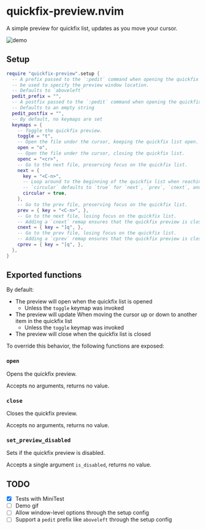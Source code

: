 # quickfix-preview.nvim

A simple preview for quickfix list, updates as you move your cursor.

![demo](https://elanmed.dev/nvim-plugins/quickfix-preview.gif)

## Setup

```lua 
require "quickfix-preview".setup {
  -- A prefix passed to the `:pedit` command when opening the quickfix preview. Can 
  -- be used to specify the preview window location.
  -- Defaults to `aboveleft`
  pedit_prefix = "",
  -- A postfix passed to the `:pedit` command when opening the quickfix preview
  -- Defaults to an empty string
  pedit_postfix = "",
  -- By default, no keymaps are set
  keymaps = {
    -- Toggle the quickfix preview.
    toggle = "t",
    -- Open the file undor the cursor, keeping the quickfix list open.
    open = "o",
    -- Open the file under the cursor, closing the quickfix list.
    openc = "<cr>",
    -- Go to the next file, preserving focus on the quickfix list.
    next = {
      key = "<C-n>",
      -- Loop around to the beginning of the quickfix list when reaching the end
      -- `circular` defaults to `true` for `next`, `prev`, `cnext`, and `cprev`
      circular = true,
    },
    -- Go to the prev file, preserving focus on the quickfix list.
    prev = { key = "<C-n>", },
    -- Go to the next file, losing focus on the quickfix list.
    -- Adding a `cnext` remap ensures that the quickfix preview is closed when using `cnext`
    cnext = { key = "]q", },
    -- Go to the prev file, losing focus on the quickfix list.
    -- Adding a `cprev` remap ensures that the quickfix preview is closed when using `cprev`
    cprev = { key = "[q", },
  },
}
```

## Exported functions

By default: 
- The preview will open when the quickfix list is opened
    - Unless the `toggle` keymap was invoked
- The preview will update When moving the cursor up or down to another item in the quickfix list
    - Unless the `toggle` keymap was invoked
- The preview will close when the quickfix list is closed

To override this behavior, the following functions are exposed:

### `open`
Opens the quickfix preview.

Accepts no arguments, returns no value.

### `close`
Closes the quickfix preview.

Accepts no arguments, returns no value.

### `set_preview_disabled`
Sets if the quickfix preview is disabled.

Accepts a single argument `is_disabled`, returns no value.

## TODO
- [x] Tests with MiniTest
- [ ] Demo gif
- [ ] Allow window-level options through the setup config
- [ ] Support a `pedit` prefix like `aboveleft` through the setup config

